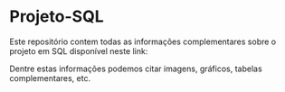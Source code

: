 # Projeto-SQL

Este repositório contem todas as informações complementares sobre o projeto em SQL disponível neste link: [](https://www.kaggle.com/code/thiagovieira96/projeto-sql-cr-dito#2.-Explora%C3%A7%C3%A3o-dos-dados)

Dentre estas informações podemos citar imagens, gráficos, tabelas complementares, etc.
